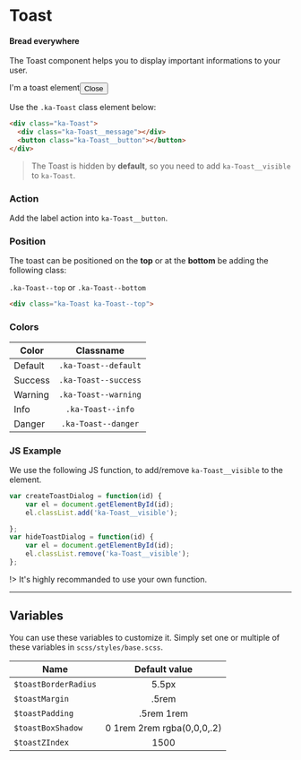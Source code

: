 # Toast
#### Bread everywhere

The Toast component helps you to display important informations to your user. 

<div class="demo-block">
  <div class="ka-Toast ka-Toast--success" style="position: relative; display: flex; width: 100%;">
    <div class="ka-Toast__message">I'm a toast element</div>
    <button class="ka-Toast__button">Close</button>
  </div>
</div>

Use the `.ka-Toast` class element below: 

```html
<div class="ka-Toast">
  <div class="ka-Toast__message"></div>
  <button class="ka-Toast__button"></button>
</div>
```

>The Toast is hidden by **default**, so you need to add `ka-Toast__visible` to `ka-Toast`.


### Action
Add the label action into `ka-Toast__button`.

### Position
The toast can be positioned on the **top** or at the **bottom** be adding the following class:

 `.ka-Toast--top` or `.ka-Toast--bottom`
```html
<div class="ka-Toast ka-Toast--top">
```

### Colors
| Color  | Classname |
| ------- |:-----------:|
|  Default  |`.ka-Toast--default`|
|  Success  |`.ka-Toast--success`|
|  Warning  |`.ka-Toast--warning`|
|  Info  |`.ka-Toast--info`| 
|  Danger |`.ka-Toast--danger`|


### JS Example
We use the following JS function, to add/remove `ka-Toast__visible` to the element.

```js
var createToastDialog = function(id) {
    var el = document.getElementById(id);
    el.classList.add('ka-Toast__visible');

};
var hideToastDialog = function(id) {
    var el = document.getElementById(id);
    el.classList.remove('ka-Toast__visible');
};
```
!> It's highly recommanded to use your own function.

***
Variables
------
You can use these variables to customize it. Simply set one or multiple of these variables in `scss/styles/base.scss`.

| Name  | Default value |
| ------- |:-----------:|
|`$toastBorderRadius`| 5.5px |
|`$toastMargin`| .5rem |
|`$toastPadding`| .5rem 1rem |
|`$toastBoxShadow`|  0 1rem 2rem rgba(0,0,0,.2) |
|`$toastZIndex`| 1500 |